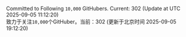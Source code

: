 Committed to Following `10,000` GitHubers. Current: <!-- FOLLOWING_COUNT -->302<!-- FOLLOWING_COUNT --> (Update at UTC <!-- LAST_UPDATED -->2025-09-05 11:12:20<!-- LAST_UPDATED -->)<br>
致力于关注`10,000`个GitHuber。当前：<!-- FOLLOWING_COUNT -->302<!-- FOLLOWING_COUNT --> (更新于北京时间 <!-- LAST_UPDATED_CST -->2025-09-05 19:12:20<!-- LAST_UPDATED_CST -->)

